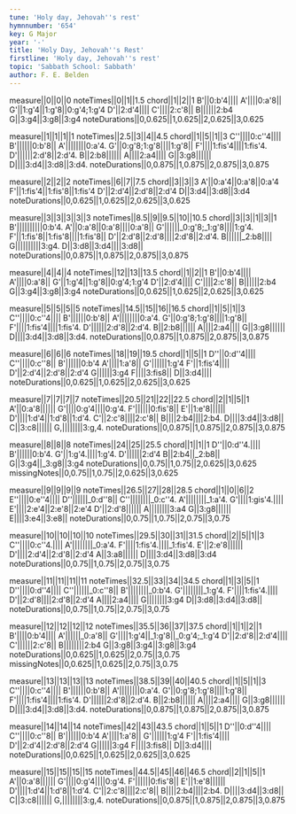 ```yaml
---
tune: 'Holy day, Jehovah''s rest'
hymnnumber: '654'
key: G Major
year: '-'
title: 'Holy Day, Jehovah''s Rest'
firstline: 'Holy day, Jehovah''s rest'
topic: 'Sabbath School: Sabbath'
author: F. E. Belden
---
```

measure||0||0||0
noteTimes||0||1||1.5
chord||1||2||1
B'||0:b'4||||
A'||||0:a'8||
G'||1:g'4||1:g'8||0:g'4;1:g'4
D'||2:d'4||||
C'||||2:c'8||
B||||||2:b4
G||3:g4||3:g8||3:g4
noteDurations||0,0.625||1,0.625||2,0.625||3,0.625

measure||1||1||1||1
noteTimes||2.5||3||4||4.5
chord||1||5||1||3
C''||||0:c''4||||
B'||||||0:b'8||
A'||||||||0:a'4.
G'||0:g'8;1:g'8||||1:g'8||
F'||||1:fis'4||||1:fis'4.
D'||||||2:d'8||2:d'4.
B||2:b8||||||
A||||2:a4||||
G||3:g8||||||
D||||3:d4||3:d8||3:d4.
noteDurations||0,0.875||1,0.875||2,0.875||3,0.875

measure||2||2||2
noteTimes||6||7||7.5
chord||3||3||3
A'||0:a'4||0:a'8||0:a'4
F'||1:fis'4||1:fis'8||1:fis'4
D'||2:d'4||2:d'8||2:d'4
D||3:d4||3:d8||3:d4
noteDurations||0,0.625||1,0.625||2,0.625||3,0.625

measure||3||3||3||3||3
noteTimes||8.5||9||9.5||10||10.5
chord||3||3||1||3||1
B'||||||||||0:b'4.
A'||0:a'8||0:a'8||||0:a'8||
G'||||||_0:g'8;_1:g'8||||1:g'4.
F'||1:fis'8||1:fis'8||||1:fis'8||
D'||2:d'8||2:d'8||||2:d'8||2:d'4.
B||||||_2:b8||||
G||||||||||3:g4.
D||3:d8||3:d4||||3:d8||
noteDurations||0,0.875||1,0.875||2,0.875||3,0.875

measure||4||4||4
noteTimes||12||13||13.5
chord||1||2||1
B'||0:b'4||||
A'||||0:a'8||
G'||1:g'4||1:g'8||0:g'4;1:g'4
D'||2:d'4||||
C'||||2:c'8||
B||||||2:b4
G||3:g4||3:g8||3:g4
noteDurations||0,0.625||1,0.625||2,0.625||3,0.625

measure||5||5||5||5
noteTimes||14.5||15||16||16.5
chord||1||5||1||3
C''||||0:c''4||||
B'||||||0:b'8||
A'||||||||0:a'4.
G'||0:g'8;1:g'8||||1:g'8||
F'||||1:fis'4||||1:fis'4.
D'||||||2:d'8||2:d'4.
B||2:b8||||||
A||||2:a4||||
G||3:g8||||||
D||||3:d4||3:d8||3:d4.
noteDurations||0,0.875||1,0.875||2,0.875||3,0.875

measure||6||6||6
noteTimes||18||19||19.5
chord||1||5||1
D''||0:d''4||||
C''||||0:c''8||
B'||||||0:b'4
A'||||1:a'8||
G'||||||1:g'4
F'||1:fis'4||||
D'||2:d'4||2:d'8||2:d'4
G||||||3:g4
F||||3:fis8||
D||3:d4||||
noteDurations||0,0.625||1,0.625||2,0.625||3,0.625

measure||7||7||7||7
noteTimes||20.5||21||22||22.5
chord||2||1||5||1
A'||0:a'8||||||
G'||||0:g'4||||0:g'4.
F'||||||0:fis'8||
E'||1:e'8||||||
D'||||1:d'4||1:d'8||1:d'4.
C'||2:c'8||||2:c'8||
B||||2:b4||||2:b4.
D||||3:d4||3:d8||
C||3:c8||||||
G,||||||||3:g,4.
noteDurations||0,0.875||1,0.875||2,0.875||3,0.875

measure||8||8||8
noteTimes||24||25||25.5
chord||1||1||1
D''||0:d''4.||||
B'||||||0:b'4.
G'||1:g'4.||||1:g'4.
D'||||||2:d'4
B||2:b4||_2:b8||
G||3:g4||_3:g8||3:g4
noteDurations||0,0.75||1,0.75||2,0.625||3,0.625
missingNotes||0,0.75||1,0.75||2,0.625||3,0.625

measure||9||9||9||9
noteTimes||26.5||27||28||28.5
chord||1||0||6||2
E''||||0:e''4||||
D''||||||_0:d''8||
C''||||||||_0:c''4.
A'||||||||_1:a'4.
G'||||1:gis'4.||||
E'||||2:e'4||2:e'8||2:e'4
D'||2:d'8||||||
A||||||||3:a4
G||3:g8||||||
E||||3:e4||3:e8||
noteDurations||0,0.75||1,0.75||2,0.75||3,0.75

measure||10||10||10||10
noteTimes||29.5||30||31||31.5
chord||2||5||1||3
C''||||0:c''4.||||
A'||||||||_0:a'4.
F'||||1:fis'4.||||_1:fis'4.
E'||2:e'8||||||
D'||||2:d'4||2:d'8||2:d'4
A||3:a8||||||
D||||3:d4||3:d8||3:d4
noteDurations||0,0.75||1,0.75||2,0.75||3,0.75

measure||11||11||11||11
noteTimes||32.5||33||34||34.5
chord||1||3||5||1
D''||||0:d''4||||
C''||||||_0:c''8||
B'||||||||_0:b'4.
G'||||||||_1:g'4.
F'||||1:fis'4.||||
D'||2:d'8||||2:d'8||2:d'4
A||||2:a4||||
G||||||||3:g4
D||3:d8||3:d4||3:d8||
noteDurations||0,0.75||1,0.75||2,0.75||3,0.75

measure||12||12||12||12
noteTimes||35.5||36||37||37.5
chord||1||1||2||1
B'||||0:b'4||||
A'||||||_0:a'8||
G'||||1:g'4||_1:g'8||_0:g'4;_1:g'4
D'||2:d'8||2:d'4||||
C'||||||2:c'8||
B||||||||2:b4
G||3:g8||3:g4||3:g8||3:g4
noteDurations||0,0.625||1,0.625||2,0.75||3,0.75
missingNotes||0,0.625||1,0.625||2,0.75||3,0.75

measure||13||13||13||13
noteTimes||38.5||39||40||40.5
chord||1||5||1||3
C''||||0:c''4||||
B'||||||0:b'8||
A'||||||||0:a'4.
G'||0:g'8;1:g'8||||1:g'8||
F'||||1:fis'4||||1:fis'4.
D'||||||2:d'8||2:d'4.
B||2:b8||||||
A||||2:a4||||
G||3:g8||||||
D||||3:d4||3:d8||3:d4.
noteDurations||0,0.875||1,0.875||2,0.875||3,0.875

measure||14||14||14
noteTimes||42||43||43.5
chord||1||5||1
D''||0:d''4||||
C''||||0:c''8||
B'||||||0:b'4
A'||||1:a'8||
G'||||||1:g'4
F'||1:fis'4||||
D'||2:d'4||2:d'8||2:d'4
G||||||3:g4
F||||3:fis8||
D||3:d4||||
noteDurations||0,0.625||1,0.625||2,0.625||3,0.625

measure||15||15||15||15
noteTimes||44.5||45||46||46.5
chord||2||1||5||1
A'||0:a'8||||||
G'||||0:g'4||||0:g'4.
F'||||||0:fis'8||
E'||1:e'8||||||
D'||||1:d'4||1:d'8||1:d'4.
C'||2:c'8||||2:c'8||
B||||2:b4||||2:b4.
D||||3:d4||3:d8||
C||3:c8||||||
G,||||||||3:g,4.
noteDurations||0,0.875||1,0.875||2,0.875||3,0.875

